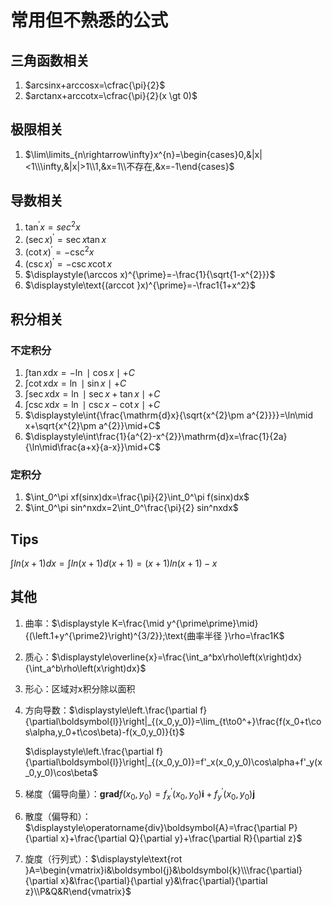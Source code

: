 # 常用但不熟悉的公式

## 三角函数相关

1. $arcsinx+arccosx=\cfrac{\pi}{2}$
2. $arctanx+arccotx=\cfrac{\pi}{2}(x \gt 0)$

## 极限相关

1. $\lim\limits_{n\rightarrow\infty}x^{n}=\begin{cases}0,&|x|<1\\\infty,&|x|>1\\1,&x=1\\不存在,&x=-1\end{cases}$

## 导数相关

1. $\tan^{\prime}x=sec^{2}x$
1. $(\sec x)^{\prime}=\sec x\tan x$
1. $\left(\cot x\right)^{\prime}=-\csc^{2}x$
1. $\left(\csc x\right)^{\prime}=-\csc x\cot x$
1. $\displaystyle(\arccos x)^{\prime}=-\frac{1}{\sqrt{1-x^{2}}}$
1. $\displaystyle\text{(arccot }x)^{\prime}=-\frac1{1+x^2}$

## 积分相关

### 不定积分

1. $\int\tan x\mathrm{d}x=-\ln\mid\cos x\mid+C$
1. $\int\cot x\mathrm{d}x=\ln\mid\sin x\mid+C$
1. $\int\sec x\mathrm{d}x=\ln\mid\sec x+\tan x\mid+C$
1. $\int\csc x\mathrm{d}x=\ln\mid\csc x-\cot x\mid+C$
1. $\displaystyle\int{\frac{\mathrm{d}x}{\sqrt{x^{2}\pm a^{2}}}}=\ln\mid x+\sqrt{x^{2}\pm a^{2}}\mid+C$
1. $\displaystyle\int\frac{1}{a^{2}-x^{2}}\mathrm{d}x=\frac{1}{2a}{\ln\mid\frac{a+x}{a-x}}\mid+C$

### 定积分

1. $\int_0^\pi xf(sinx)dx=\frac{\pi}{2}\int_0^\pi f(sinx)dx$
2. $\int_0^\pi sin^nxdx=2\int_0^\frac{\pi}{2} sin^nxdx$

## Tips

$\int ln(x+1) dx = \int ln(x+1) d (x+1) = (x+1)ln(x+1) - x$

## 其他

1. 曲率：$\displaystyle K=\frac{\mid y^{\prime\prime}\mid}{(\left.1+y^{\prime2}\right)^{3/2}};\text{曲率半径 }\rho=\frac1K$

2. 质心：$\displaystyle\overline{x}=\frac{\int_a^bx\rho\left(x\right)dx}{\int_a^b\rho\left(x\right)dx}$

3. 形心：区域对x积分除以面积

4. 方向导数：$\displaystyle\left.\frac{\partial f}{\partial\boldsymbol{l}}\right|_{(x_0,y_0)}=\lim_{t\to0^+}\frac{f(x_0+t\cos\alpha,y_0+t\cos\beta)-f(x_0,y_0)}{t}$

   $\displaystyle\left.\frac{\partial f}{\partial\boldsymbol{l}}\right|_{(x_0,y_0)}=f'_x(x_0,y_0)\cos\alpha+f'_y(x_0,y_0)\cos\beta$

5. 梯度（偏导向量）：$\mathbf{grad}f(x_0,y_0)=f_x^{\prime}(x_0,y_0)\boldsymbol{i}+f_y^{\prime}(x_0,y_0)\boldsymbol{j}$

6. 散度（偏导和）：$\displaystyle\operatorname{div}\boldsymbol{A}=\frac{\partial P}{\partial x}+\frac{\partial Q}{\partial y}+\frac{\partial R}{\partial z}$

7. 旋度（行列式）：$\displaystyle\text{rot }A=\begin{vmatrix}i&\boldsymbol{j}&\boldsymbol{k}\\\frac{\partial}{\partial x}&\frac{\partial}{\partial y}&\frac{\partial}{\partial z}\\P&Q&R\end{vmatrix}$
